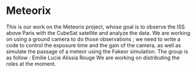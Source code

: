 # Meteorix

This is our work on the Meteorix project, whose goal is to observe the ISS above Paris with the CubeSat satellite and analyze the data. We are working on using a ground camera to do those observations ; we need to write a code to control the exposure time and the gain of the camera, as well as simulate the passage of a meteor using the Fakeor simulation.
The group is as follow : 
   Emilie 
   Lucie
   Alissia
   Rouge
We are working on distributing the roles at the moment. 
